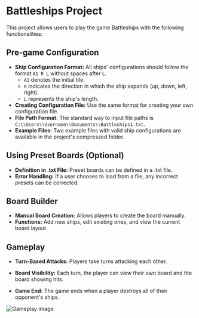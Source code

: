 # Battleships Project

This project allows users to play the game Battleships with the following functionalities:

## Pre-game Configuration

- **Ship Configuration Format:** All ships' configurations should follow the format `A1 R L` without spaces after `L`.
  - `A1` denotes the initial tile.
  - `R` indicates the direction in which the ship expands (up, down, left, right).
  - `L` represents the ship's length.
- **Creating Configuration File:** Use the same format for creating your own configuration file.
- **File Path Format:** The standard way to input file paths is `C:\\Users\\Username\\Documents\\Battleships1.txt`.
- **Example Files:** Two example files with valid ship configurations are available in the project's compressed folder.

## Using Preset Boards (Optional)

- **Definition in .txt File:** Preset boards can be defined in a .txt file.
- **Error Handling:** If a user chooses to load from a file, any incorrect presets can be corrected.

## Board Builder

- **Manual Board Creation:** Allows players to create the board manually.
- **Functions:** Add new ships, edit existing ones, and view the current board layout.

## Gameplay

- **Turn-Based Attacks:** Players take turns attacking each other.
- **Board Visibility:** Each turn, the player can view their own board and the board showing hits.

- **Game End:** The game ends when a player destroys all of their opponent's ships.

![Gameplay image](https://github.com/JJ-Kira/Battleships/assets/72421493/fa63f148-5735-4056-af69-167e78164ba3)
